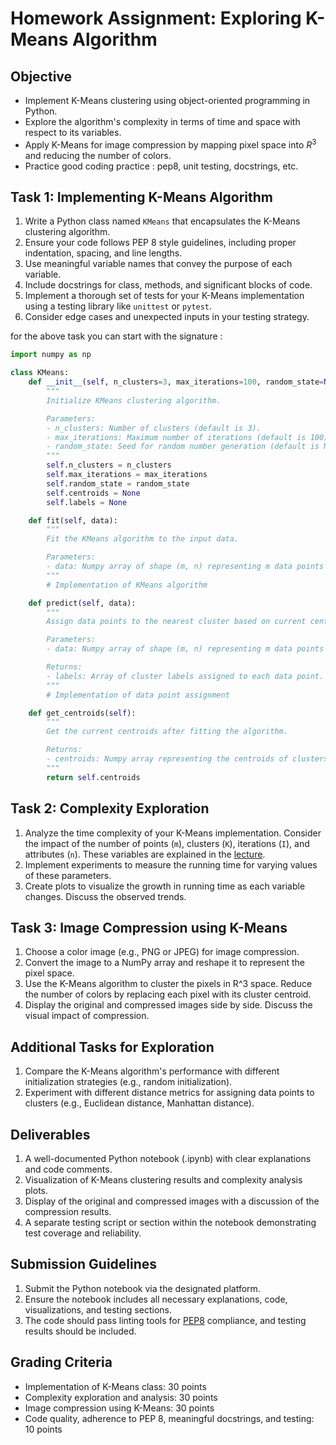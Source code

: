 # Homework Assignment: Exploring K-Means Algorithm

## Objective
- Implement K-Means clustering using object-oriented programming in Python.
- Explore the algorithm's complexity in terms of time and space with respect to its variables.
- Apply K-Means for image compression by mapping pixel space into $R^3$ and reducing the number of colors.
- Practice good coding practice : pep8, unit testing, docstrings, etc.

## Task 1: Implementing K-Means Algorithm 
1. Write a Python class named `KMeans` that encapsulates the K-Means clustering algorithm.
2. Ensure your code follows PEP 8 style guidelines, including proper indentation, spacing, and line lengths.
3. Use meaningful variable names that convey the purpose of each variable.
4. Include docstrings for class, methods, and significant blocks of code.
5. Implement a thorough set of tests for your K-Means implementation using a testing library like `unittest` or `pytest`.
6. Consider edge cases and unexpected inputs in your testing strategy.

for the above task you can start with the signature :


```python
import numpy as np

class KMeans:
    def __init__(self, n_clusters=3, max_iterations=100, random_state=None):
        """
        Initialize KMeans clustering algorithm.

        Parameters:
        - n_clusters: Number of clusters (default is 3).
        - max_iterations: Maximum number of iterations (default is 100).
        - random_state: Seed for random number generation (default is None).
        """
        self.n_clusters = n_clusters
        self.max_iterations = max_iterations
        self.random_state = random_state
        self.centroids = None
        self.labels = None

    def fit(self, data):
        """
        Fit the KMeans algorithm to the input data.

        Parameters:
        - data: Numpy array of shape (m, n) representing m data points in an n-dimensional space.
        """
        # Implementation of KMeans algorithm

    def predict(self, data):
        """
        Assign data points to the nearest cluster based on current centroids.

        Parameters:
        - data: Numpy array of shape (m, n) representing m data points in an n-dimensional space.

        Returns:
        - labels: Array of cluster labels assigned to each data point.
        """
        # Implementation of data point assignment

    def get_centroids(self):
        """
        Get the current centroids after fitting the algorithm.

        Returns:
        - centroids: Numpy array representing the centroids of clusters.
        """
        return self.centroids
```

## Task 2: Complexity Exploration
1. Analyze the time complexity of your K-Means implementation. Consider the impact of the number of points (`m`), clusters (`K`), iterations (`I`), and attributes (`n`). These variables are explained in the [lecture](https://github.com/USFCA-MSDS/MSDS_689/blob/main/lectures/K_means_lecture.pdf).
2. Implement experiments to measure the running time for varying values of these parameters.
3. Create plots to visualize the growth in running time as each variable changes. Discuss the observed trends.

## Task 3: Image Compression using K-Means 
1. Choose a color image (e.g., PNG or JPEG) for image compression.
2. Convert the image to a NumPy array and reshape it to represent the pixel space.
3. Use the K-Means algorithm to cluster the pixels in R^3 space. Reduce the number of colors by replacing each pixel with its cluster centroid.
4. Display the original and compressed images side by side. Discuss the visual impact of compression.

## Additional Tasks for Exploration 
1. Compare the K-Means algorithm's performance with different initialization strategies (e.g., random initialization).
2. Experiment with different distance metrics for assigning data points to clusters (e.g., Euclidean distance, Manhattan distance).

## Deliverables
1. A well-documented Python notebook (.ipynb) with clear explanations and code comments.
2. Visualization of K-Means clustering results and complexity analysis plots.
3. Display of the original and compressed images with a discussion of the compression results.
4. A separate testing script or section within the notebook demonstrating test coverage and reliability.

## Submission Guidelines
1. Submit the Python notebook via the designated platform.
2. Ensure the notebook includes all necessary explanations, code, visualizations, and testing sections.
3. The code should pass linting tools for [PEP8](https://realpython.com/python-pep8/) compliance, and testing results should be included.

## Grading Criteria
- Implementation of K-Means class: 30 points
- Complexity exploration and analysis: 30 points
- Image compression using K-Means: 30 points
- Code quality, adherence to PEP 8, meaningful docstrings, and testing: 10 points

